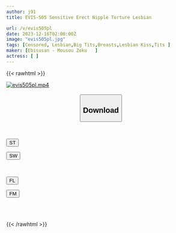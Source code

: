 ```yaml
---
author: j91
title: EVIS-505 Sensitive Erect Nipple Torture Lesbian

url: /v/evis505pl
date: 2023-12-16T02:00:00Z
image: "evis505pl.jpg"
tags: [Censored, Lesbian,Big Tits,Breasts,Lesbian Kiss,Tits	]
maker: [Ebisusan - Mousou Zoku   ]
actress: [ ]
---
```



{{< rawhtml >}}

<div class="video" data-videoid="WgKVVDZL4pUbb94">
    <a href="javascript:;">
        <img src="/v/evis505pl/evis505pl.jpg" width="WIDTH" height="HEIGHT" alt="evis505pl.mp4" loading="lazy">
    </a>
</div>

<script type="text/javascript" src="https://j91.asia/asset/on-demand-st.js"></script>

<br>
  <link rel="stylesheet" href="https://j91.asia/asset/bs5.css">
  
  <center>
  <button class="btn btn-primary" type="button" data-bs-toggle="collapse" data-bs-target=".multi-collapse" aria-expanded="false" aria-controls="multiCollapseExample1 multiCollapseExample2"><h2>Download</h2></button></center>
</p>
<div class="row">
  <div class="col">
    <div class="collapse multi-collapse" id="multiCollapseExample1">
      <div class="card card-body">
	      	      <br>
<div class="buttons">  
<p><a href="https://streamtape.to/v/WgKVVDZL4pUbb94" target="_blank"><button class="btn-hover color-3"><i class="fa fa-download"></i> ST</button></a></p>
<p><a href="https://flaswish.com/mr3v209vzwj3" target="_blank"><button class="btn-hover color-2"><i class="fa fa-download"></i> SW</button></a></p></div>
    </div>
  </div>
</div>
  <div class="col">
    <div class="collapse multi-collapse" id="multiCollapseExample2">
      <div class="card card-body">
	      <br>
<div class="buttons">
<p><a href="javascript:;" target="_blank"><button class="btn-hover color-9"><i class="fa fa-download"></i> FL</button></a></p>
<p><a href="javascript:;" target="_blank"><button class="btn-hover color-8"><i class="fa fa-download"></i> FM</button></a></p></div>
<br><br>
      </div>
    </div>
  </div>
</div>

{{< /rawhtml >}}